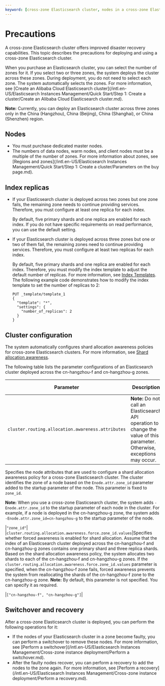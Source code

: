 ```yaml
---
keyword: [cross-zone Elasticsearch cluster, nodes in a cross-zone Elasticsearch cluster, index replicas of a cross-zone Elasticsearch cluster, configuration of a cross-zone Elasticsearch cluster, switchover of a cross-zone Elasticsearch cluster, recovery of a cross-zone Elasticsearch cluster]
---
```


# Precautions

A cross-zone Elasticsearch cluster offers improved disaster recovery capabilities. This topic describes the precautions for deploying and using a cross-zone Elasticsearch cluster.

When you purchase an Elasticsearch cluster, you can select the number of zones for it. If you select two or three zones, the system deploys the cluster across these zones. During deployment, you do not need to select each zone. The system automatically selects the zones. For more information, see [Create an Alibaba Cloud Elasticsearch cluster](/intl.en-US/Elasticsearch Instances Management/Quick Start/Step 1: Create a cluster/Create an Alibaba Cloud Elasticsearch cluster.md).

**Note:** Currently, you can deploy an Elasticsearch cluster across three zones only in the China \(Hangzhou\), China \(Beijing\), China \(Shanghai\), or China \(Shenzhen\) region.

## Nodes

-   You must purchase dedicated master nodes.
-   The numbers of data nodes, warm nodes, and client nodes must be a multiple of the number of zones. For more information about zones, see [Regions and zones](/intl.en-US/Elasticsearch Instances Management/Quick Start/Step 1: Create a cluster/Parameters on the buy page.md).

## Index replicas

-   If your Elasticsearch cluster is deployed across two zones but one zone fails, the remaining zone needs to continue providing services. Therefore, you must configure at least one replica for each index.

    By default, five primary shards and one replica are enabled for each index. If you do not have specific requirements on read performance, you can use the default setting.

-   If your Elasticsearch cluster is deployed across three zones but one or two of them fail, the remaining zones need to continue providing services. Therefore, you must configure at least two replicas for each index.

    By default, five primary shards and one replica are enabled for each index. Therefore, you must modify the index template to adjust the default number of replicas. For more information, see [Index Templates](https://www.elastic.co/guide/en/elasticsearch/reference/5.5/indices-templates.html). The following example code demonstrates how to modify the index template to set the number of replicas to 2:

    ```
    PUT _template/template_1
    {
      "template": "*",
      "settings": {
        "number_of_replicas": 2
      }
    }                                
    ```


## Cluster configuration

The system automatically configures shard allocation awareness policies for cross-zone Elasticsearch clusters. For more information, see [Shard allocation awareness](https://www.elastic.co/guide/en/elasticsearch/reference/master/allocation-awareness.html).

The following table lists the parameter configurations of an Elasticsearch cluster deployed across the cn-hangzhou-f and cn-hangzhou-g zones.

|Parameter|Description|Example value|
|---------|-----------|-------------|
|`cluster.routing.allocation.awareness.attributes`|**Note:** Do not call an Elasticsearch API operation to change the value of this parameter. Otherwise, exceptions may occur.

Specifies the node attributes that are used to configure a shard allocation awareness policy for a cross-zone Elasticsearch cluster. The cluster identifies the zone of a node based on the `Enode.attr.zone_id` parameter added to the startup parameter of the node. This parameter is fixed to `zone_id`.

**Note:** When you use a cross-zone Elasticsearch cluster, the system adds `-Enode.attr.zone_id` to the startup parameter of each node in the cluster. For example, if a node is deployed in the cn-hangzhou-g zone, the system adds `-Enode.attr.zone_id=cn-hangzhou-g` to the startup parameter of the node.

|`"zone_id"`|
|`cluster.routing.allocation.awareness.force.zone_id.values`|Specifies whether forced awareness is enabled for shard allocation. Assume that the index of an Elasticsearch cluster deployed across the cn-hangzhou-f and cn-hangzhou-g zones contains one primary shard and three replica shards. Based on the shard allocation awareness policy, the system allocates two shards to each of the cn-hangzhou-f and cn-hangzhou-g zones. If the `cluster.routing.allocation.awareness.force.zone_id.values` parameter is specified, when the cn-hangzhou-f zone fails, forced awareness prevents the system from reallocating the shards of the cn-hangzhou-f zone to the cn-hangzhou-g zone. **Note:** By default, this parameter is not specified. You can specify it as required.

|`["cn-hangzhou-f", "cn-hangzhou-g"]`|

## Switchover and recovery

After a cross-zone Elasticsearch cluster is deployed, you can perform the following operations for it:

-   If the nodes of your Elasticsearch cluster in a zone become faulty, you can perform a switchover to remove these nodes. For more information, see [Perform a switchover](/intl.en-US/Elasticsearch Instances Management/Cross-zone instance deployment/Perform a switchover.md).
-   After the faulty nodes recover, you can perform a recovery to add the nodes to the zone again. For more information, see [Perform a recovery](/intl.en-US/Elasticsearch Instances Management/Cross-zone instance deployment/Perform a recovery.md).

